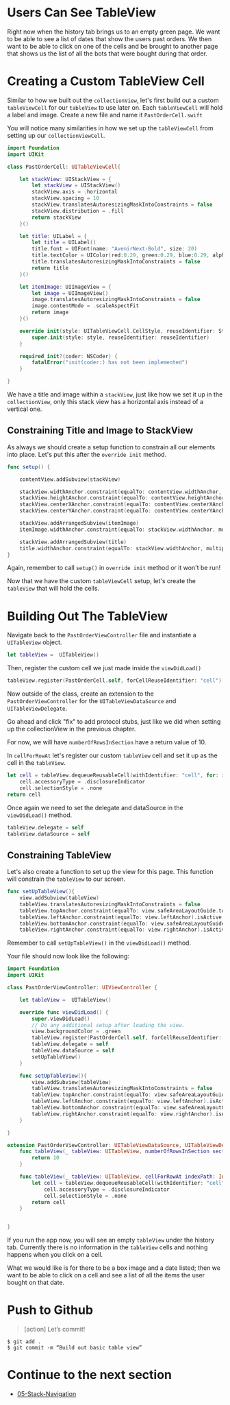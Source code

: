 # Users Can See TableView

Right now when the history tab brings us to an empty green page. We want to be able to see a list of dates that show the users past orders. We then want to be able to click on one of the cells and be brought to another page that shows us the list of all the bots that were bought during that order.

# Creating a Custom TableView Cell
Similar to how we built out the `collectionView`, let's first build out a custom `tableViewCell` for our `tableView` to use later on. Each `tableViewCell` will hold a label and image. Create a new file and name it `PastOrderCell.swift`

You will notice many similarities in how we set up the `tableViewCell` from setting up our `collectionViewCell`.

```swift
import Foundation
import UIKit

class PastOrderCell: UITableViewCell{

    let stackView: UIStackView = {
        let stackView = UIStackView()
        stackView.axis = .horizontal
        stackView.spacing = 10
        stackView.translatesAutoresizingMaskIntoConstraints = false
        stackView.distribution = .fill
        return stackView
    }()

    let title: UILabel = {
        let title = UILabel()
        title.font = UIFont(name: "AvenirNext-Bold", size: 20)
        title.textColor = UIColor(red:0.29, green:0.29, blue:0.29, alpha:1.0)
        title.translatesAutoresizingMaskIntoConstraints = false
        return title
    }()

    let itemImage: UIImageView = {
        let image = UIImageView()
        image.translatesAutoresizingMaskIntoConstraints = false
        image.contentMode = .scaleAspectFit
        return image
    }()

    override init(style: UITableViewCell.CellStyle, reuseIdentifier: String?){
        super.init(style: style, reuseIdentifier: reuseIdentifier)
    }

    required init?(coder: NSCoder) {
        fatalError("init(coder:) has not been implemented")
    }

}
```

We have a title and image within a `stackView`, just like how we set it up in the `collectionView`, only this stack view has a horizontal axis instead of a vertical one.

## Constraining Title and Image to StackView

As always we should create a setup function to constrain all our elements into place. Let's put this after the `override init` method.

```swift
func setup() {

    contentView.addSubview(stackView)

    stackView.widthAnchor.constraint(equalTo: contentView.widthAnchor, multiplier: 0.85).isActive = true
    stackView.heightAnchor.constraint(equalTo: contentView.heightAnchor, multiplier: 0.75).isActive = true
    stackView.centerXAnchor.constraint(equalTo: contentView.centerXAnchor).isActive = true
    stackView.centerYAnchor.constraint(equalTo: contentView.centerYAnchor).isActive = true

    stackView.addArrangedSubview(itemImage)
    itemImage.widthAnchor.constraint(equalTo: stackView.widthAnchor, multiplier: 0.25).isActive = true

    stackView.addArrangedSubview(title)
    title.widthAnchor.constraint(equalTo: stackView.widthAnchor, multiplier: 0.55).isActive = true
}
```

Again, remember to call `setup()` in `override init` method or it won't be run!

Now that we have the custom `tableViewCell` setup, let's create the `tableView` that will hold the cells.

# Building Out The TableView
Navigate back to the `PastOrderViewController` file and instantiate a `UITableView` object.

```swift
let tableView =  UITableView()
```

Then, register the custom cell we just made inside the `viewDidLoad()`

```swift
tableView.register(PastOrderCell.self, forCellReuseIdentifier: "cell")
```

Now outside of the class, create an extension to the `PastOrderViewController` for the `UITableViewDataSource` and `UITableViewDelegate`.

Go ahead and click "fix" to add protocol stubs, just like we did when setting up the collectionView in the previous chapter.

For now, we will have `numberOfRowsInSection` have a return value of 10.

In `cellForRowAt` let's register our custom `tableView` cell and set it up as the cell in the `tableView`.

```swift
let cell = tableView.dequeueReusableCell(withIdentifier: "cell", for: indexPath) as! PastOrderCell
    cell.accessoryType = .disclosureIndicator
    cell.selectionStyle = .none
return cell
```

Once again we need to set the delegate and dataSource in the `viewDidLoad()` method.

```swift
tableView.delegate = self
tableView.dataSource = self
```

## Constraining TableView
Let's also create a function to set up the view for this page. This function will constrain the `tableView` to our screen.

```swift
func setUpTableView(){
    view.addSubview(tableView)
    tableView.translatesAutoresizingMaskIntoConstraints = false
    tableView.topAnchor.constraint(equalTo: view.safeAreaLayoutGuide.topAnchor).isActive = true
    tableView.leftAnchor.constraint(equalTo: view.leftAnchor).isActive = true
    tableView.bottomAnchor.constraint(equalTo: view.safeAreaLayoutGuide.bottomAnchor).isActive = true
    tableView.rightAnchor.constraint(equalTo: view.rightAnchor).isActive = true
```

Remember to call `setUpTableView()` in the `viewDidLoad()` method.

Your file should now look like the following:

```swift
import Foundation
import UIKit

class PastOrderViewController: UIViewController {

    let tableView =  UITableView()

    override func viewDidLoad() {
        super.viewDidLoad()
        // Do any additional setup after loading the view.
        view.backgroundColor = .green
        tableView.register(PastOrderCell.self, forCellReuseIdentifier: "cell")
        tableView.delegate = self
        tableView.dataSource = self
        setUpTableView()
    }

    func setUpTableView(){
        view.addSubview(tableView)
        tableView.translatesAutoresizingMaskIntoConstraints = false
        tableView.topAnchor.constraint(equalTo: view.safeAreaLayoutGuide.topAnchor).isActive = true
        tableView.leftAnchor.constraint(equalTo: view.leftAnchor).isActive = true
        tableView.bottomAnchor.constraint(equalTo: view.safeAreaLayoutGuide.bottomAnchor).isActive = true
        tableView.rightAnchor.constraint(equalTo: view.rightAnchor).isActive = true
    }

}

extension PastOrderViewController: UITableViewDataSource, UITableViewDelegate {
    func tableView(_ tableView: UITableView, numberOfRowsInSection section: Int) -> Int {
        return 10
    }

    func tableView(_ tableView: UITableView, cellForRowAt indexPath: IndexPath) -> UITableViewCell {
        let cell = tableView.dequeueReusableCell(withIdentifier: "cell", for: indexPath) as! PastOrderCell
            cell.accessoryType = .disclosureIndicator
            cell.selectionStyle = .none
        return cell
    }


}
```

If you run the app now, you will see an empty `tableView` under the history tab. Currently there is no information in the `tableView` cells and nothing happens when you click on a cell.

What we would like is for there to be a box image and a date listed; then we want to be able to click on a cell and see a list of all the items the user bought on that date.

# Push to Github

>[action]
> Let’s commit!
>
```
$ git add .
$ git commit -m “Build out basic table view”
```

# Continue to the next section

- [05-Stack-Navigation](05-Stack-Navigation/README.md)
